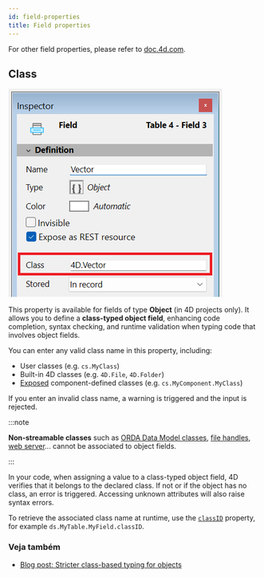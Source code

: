 ```yaml
---
id: field-properties
title: Field properties
---
```


For other field properties, please refer to [doc.4d.com](https://doc.4d.com/4Dv20R10/4D/20-R10/Field-properties.300-7543749.en.html#5523008).

## Class

![](../assets/en/Develop/inspector-class.png)

This property is available for fields of type **Object** (in 4D projects only). It allows you to define a **class-typed object field**, enhancing code completion, syntax checking, and runtime validation when typing code that involves object fields.

You can enter any valid class name in this property, including:

- User classes (e.g. `cs.MyClass`)
- Built-in 4D classes (e.g. `4D.File`, `4D.Folder`)
- [Exposed](../Extensions/develop-components.md#sharing-of-classes) component-defined classes (e.g. `cs.MyComponent.MyClass`)

If you enter an invalid class name, a warning is triggered and the input is rejected.

:::note

**Non-streamable classes** such as [ORDA Data Model classes](../ORDA/ordaClasses.md), [file handles](../API/FileHandleClass.md), [web server](../API/WebServerClass.md)... cannot be associated to object fields.

:::

In your code, when assigning a value to a class-typed object field, 4D verifies that it belongs to the declared class. If not or if the object has no class, an error is triggered. Accessing unknown attributes will also raise syntax errors.

To retrieve the associated class name at runtime, use the [`classID`](../API/DataClassClass.md#attributename) property, for example `ds.MyTable.MyField.classID`.

### Veja também

- [Blog post: Stricter class-based typing for objects](https://blog.4d.com/stricter-class-based-typing-for-objects/)



